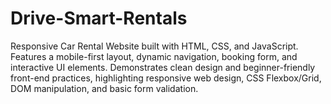 # Drive-Smart-Rentals
Responsive Car Rental Website built with HTML, CSS, and JavaScript. Features a mobile-first layout, dynamic navigation, booking form, and interactive UI elements. Demonstrates clean design and beginner-friendly front-end practices, highlighting responsive web design, CSS Flexbox/Grid, DOM manipulation, and basic form validation.
